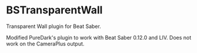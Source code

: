 # BSTransparentWall
Transparent Wall plugin for Beat Saber.

Modified PureDark's plugin to work with Beat Saber 0.12.0 and LIV. Does not work on the CameraPlus output.

